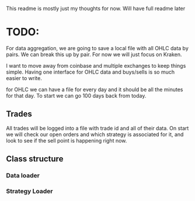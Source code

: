 This readme is mostly just my thoughts for now. Will have full readme later
# TODO:
For data aggregation, we are going to save a local file with all OHLC data by pairs. We can break this up by pair. For now we will just focus on Kraken. 

I want to move away from coinbase and multiple exchanges to keep things simple. Having one interface for OHLC data and buys/sells is so much easier to write.

for OHLC we can have a file for every day and it should be all the minutes for that day. To start we can go 100 days back from today.

## Trades
All trades will be logged into a file with trade id and all of their data. On start we will check our open orders and which strategy is associated for it, and look to see 
if the sell point is happening right now.

## Class structure

### Data loader

### Strategy Loader

